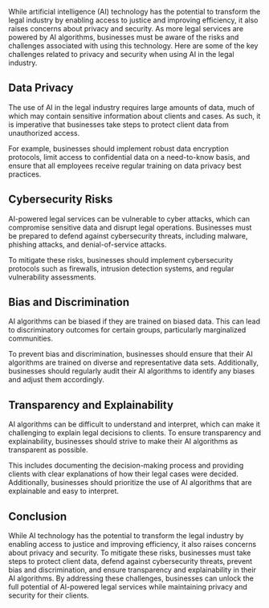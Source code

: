 
While artificial intelligence (AI) technology has the potential to transform the legal industry by enabling access to justice and improving efficiency, it also raises concerns about privacy and security. As more legal services are powered by AI algorithms, businesses must be aware of the risks and challenges associated with using this technology. Here are some of the key challenges related to privacy and security when using AI in the legal industry.

Data Privacy
------------

The use of AI in the legal industry requires large amounts of data, much of which may contain sensitive information about clients and cases. As such, it is imperative that businesses take steps to protect client data from unauthorized access.

For example, businesses should implement robust data encryption protocols, limit access to confidential data on a need-to-know basis, and ensure that all employees receive regular training on data privacy best practices.

Cybersecurity Risks
-------------------

AI-powered legal services can be vulnerable to cyber attacks, which can compromise sensitive data and disrupt legal operations. Businesses must be prepared to defend against cybersecurity threats, including malware, phishing attacks, and denial-of-service attacks.

To mitigate these risks, businesses should implement cybersecurity protocols such as firewalls, intrusion detection systems, and regular vulnerability assessments.

Bias and Discrimination
-----------------------

AI algorithms can be biased if they are trained on biased data. This can lead to discriminatory outcomes for certain groups, particularly marginalized communities.

To prevent bias and discrimination, businesses should ensure that their AI algorithms are trained on diverse and representative data sets. Additionally, businesses should regularly audit their AI algorithms to identify any biases and adjust them accordingly.

Transparency and Explainability
-------------------------------

AI algorithms can be difficult to understand and interpret, which can make it challenging to explain legal decisions to clients. To ensure transparency and explainability, businesses should strive to make their AI algorithms as transparent as possible.

This includes documenting the decision-making process and providing clients with clear explanations of how their legal cases were decided. Additionally, businesses should prioritize the use of AI algorithms that are explainable and easy to interpret.

Conclusion
----------

While AI technology has the potential to transform the legal industry by enabling access to justice and improving efficiency, it also raises concerns about privacy and security. To mitigate these risks, businesses must take steps to protect client data, defend against cybersecurity threats, prevent bias and discrimination, and ensure transparency and explainability in their AI algorithms. By addressing these challenges, businesses can unlock the full potential of AI-powered legal services while maintaining privacy and security for their clients.
